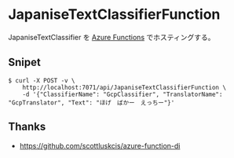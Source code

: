 ﻿# JapaniseTextClassifierFunction

JapaniseTextClassifier を [Azure Functions](https://azure.microsoft.com/ja-jp/services/functions/) でホスティングする。


## Snipet

```
$ curl -X POST -v \
	http://localhost:7071/api/JapaniseTextClassifierFunction \
	-d '{"ClassifierName": "GcpClassifier", "TranslatorName": "GcpTranslator", "Text": "ほげ　ばかー　えっちー"}'
```

## Thanks

- https://github.com/scottluskcis/azure-function-di
